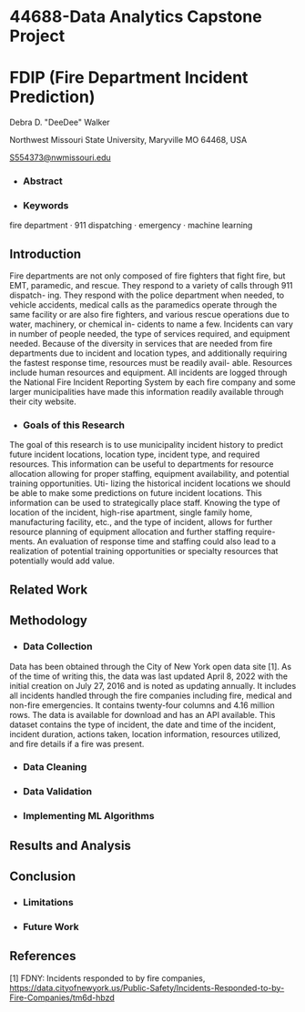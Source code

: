 # 44688-Data Analytics Capstone Project
# FDIP (Fire Department Incident Prediction)
Debra D. "DeeDee" Walker

Northwest Missouri State University, Maryville MO 64468, USA

S554373@nwmissouri.edu

- ### Abstract

- ### Keywords
fire department · 911 dispatching · emergency · machine learning

## Introduction
Fire departments are not only composed of fire fighters that fight fire, but EMT,
paramedic, and rescue. They respond to a variety of calls through 911 dispatch-
ing. They respond with the police department when needed, to vehicle accidents,
medical calls as the paramedics operate through the same facility or are also fire
fighters, and various rescue operations due to water, machinery, or chemical in-
cidents to name a few. Incidents can vary in number of people needed, the type
of services required, and equipment needed. Because of the diversity in services
that are needed from fire departments due to incident and location types, and
additionally requiring the fastest response time, resources must be readily avail-
able. Resources include human resources and equipment. All incidents are logged
through the National Fire Incident Reporting System by each fire company and
some larger municipalities have made this information readily available through
their city website.

- ### Goals of this Research
The goal of this research is to use municipality incident history to predict future
incident locations, location type, incident type, and required resources. This
information can be useful to departments for resource allocation allowing for
proper staffing, equipment availability, and potential training opportunities. Uti-
lizing the historical incident locations we should be able to make some predictions
on future incident locations. This information can be used to strategically place
staff. Knowing the type of location of the incident, high-rise apartment, single
family home, manufacturing facility, etc., and the type of incident, allows for
further resource planning of equipment allocation and further staffing require-
ments. An evaluation of response time and staffing could also lead to a realization
of potential training opportunities or specialty resources that potentially would
add value.

## Related Work

## Methodology

- ### Data Collection
Data has been obtained through the City of New York open data site [1]. As
of the time of writing this, the data was last updated April 8, 2022 with the
initial creation on July 27, 2016 and is noted as updating annually. It includes all
incidents handled through the fire companies including fire, medical and non-fire
emergencies. It contains twenty-four columns and 4.16 million rows. The data is
available for download and has an API available. This dataset contains the type
of incident, the date and time of the incident, incident duration, actions taken,
location information, resources utilized, and fire details if a fire was present.

- ### Data Cleaning

- ### Data Validation

- ### Implementing ML Algorithms

## Results and Analysis

## Conclusion

- ### Limitations

- ### Future Work

## References
[1] FDNY: Incidents responded to by fire companies,
https://data.cityofnewyork.us/Public-Safety/Incidents-Responded-to-by-Fire-Companies/tm6d-hbzd

